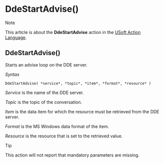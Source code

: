 # DdeStartAdvise()



> [!NOTE]
> This article is about the **DdeStartAdvise** action in the [USoft Action Language](/docs/Task%20flow/Action%20Language%20reference/USoft%20Action%20Language.md).

## **DdeStartAdvise()**

Starts an advise loop on the DDE server.

*Syntax*

```
DdeStartAdvise( *service*, *topic*, *item*, *format*, *resource* )
```

*Service* is the name of the DDE server.

*Topic* is the topic of the conversation.

*Item* is the data item for which the resource must be retrieved from the DDE server.

*Format* is the MS Windows data format of the item.

*Resource* is the resource that is set to the retrieved value.

> [!TIP]
> This action will not report that mandatory parameters are missing.